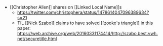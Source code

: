- [[Christopher Allen]] shares on [[Linked Local Name]]s
    - https://twitter.com/christophera/status/1478614047096389634?s=21
    - TIL [[Nick Szabo]] claims to have solved [[zooko's triangle]] in this paper: https://web.archive.org/web/20160331174414/http://szabo.best.vwh.net/securetitle.html
